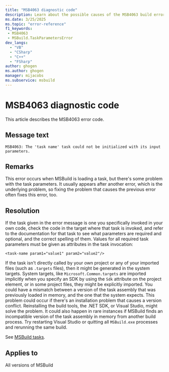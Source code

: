 ```yaml
---
title: "MSB4063 diagnostic code"
description: Learn about the possible causes of the MSB4063 build error, and get troubleshooting tips.
ms.date: 3/25/2025
ms.topic: "error-reference"
f1_keywords:
 - MSB4063
 - MSBuild.TaskParametersError
dev_langs:
  - "VB"
  - "CSharp"
  - "C++"
  - "FSharp"
author: ghogen
ms.author: ghogen
manager: mijacobs
ms.subservice: msbuild
---
```


# MSB4063 diagnostic code

<!-- :::ErrorDefinitionDescription::: -->
<!-- :::editable-content name="introDescription"::: -->
This article describes the MSB4063 error code.
<!-- :::editable-content-end::: -->

## Message text

`MSB4063: The 'task name' task could not be initialized with its input parameters.`

<!-- :::editable-content name="postOutputDescription"::: -->
<!--
{StrBegin="MSB4063: "}
-->
## Remarks

This error occurs when MSBuild is loading a task, but there's some problem with the task parameters. It usually appears after another error, which is the underlying problem, so fixing the problem that causes the previous error often fixes this error, too.

## Resolution

If the task given in the error message is one you specifically invoked in your own code, check the code in the target where that task is invoked, and refer to the documentation for that task to see what parameters are required and optional, and the correct spelling of them. Values for all required task parameters must be given as attributes in the task invocation:

`<task-name param1="value1" param2="value2"/>`

If the task isn't directly called by your own project or any of your imported files (such as `.targets` files), then it might be generated in the system targets. System targets, like `Microsoft.Common.targets` are imported implicitly when you specify an SDK by using the `Sdk` attribute on the project element, or in some project files, they might be explicitly imported. You could have a mismatch between a version of the task assembly that was previously loaded in memory, and the one that the system expects. This problem could occur if there's an installation problem that causes a version conflict. Reinstalling the build tools, the .NET SDK, or Visual Studio, might solve the problem. It could also happen in rare instances if MSBuild finds an incompatible version of the task assembly in memory from another build process. Try restarting Visual Studio or quitting all `MSBuild.exe` processes and rerunning the same build.

See [MSBuild tasks](../msbuild-tasks.md).
<!-- :::editable-content-end::: -->
<!-- :::ErrorDefinitionDescription-end::: -->

## Applies to

All versions of MSBuild
